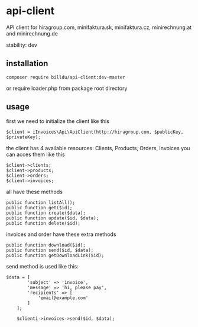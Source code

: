 # api-client
API client for hiragroup.com, minifaktura.sk, minifaktura.cz, minirechnung.at and minirechnung.de

stability: dev

## installation

   ````
   composer require billdu/api-client:dev-master
   ````
 or require loader.php from package root directory

 ## usage

 first we need to initialize the client like this

 ````
 $client = iInvoices\Api\ApiClient(http://hiragroup.com, $publicKey, $privateKey);
 ````

 the client has 4 available resources: Clients, Products, Orders, Invoices you can acces them like this
 ````
$client->clients;
$client->products;
$client->orders;
$client->invoices;
 ````

all have these methods

````
public function listAll();
public function get($id);
public function create($data);
public function update($id, $data);
public function delete($id);
````
invoices and order have these extra methods

````
public function download($id);
public function send($id, $data);
public function getDownloadLink($id);
````

send method is used like this:
````
$data = [
    	'subject' => 'invoice',
    	'message' => 'hi, please pay',
    	'recipients' => [
    		'email@example.com'
    	]
    ];

	$clienti->invoices->send($id, $data);
````
